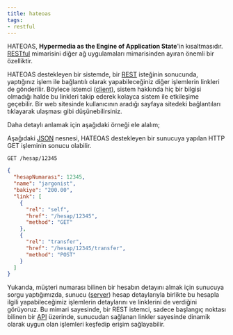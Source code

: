 ```yaml
---
title: hateoas
tags:
- restful
---
```


HATEOAS, **Hypermedia as the Engine of Application State**'in kısaltmasıdır. [RESTful](/rest) mimarisini diğer ağ uygulamaları mimarisinden ayıran önemli bir özelliktir.

HATEOAS destekleyen bir sistemde, bir [REST](/rest) isteğinin sonucunda, yaptığınız işlem ile bağlantılı olarak yapabileceğiniz diğer işlemlerin linkleri de gönderilir. Böylece istemci ([client](/client)), sistem hakkında hiç bir bilgisi olmadığı halde bu linkleri takip ederek kolayca sistem ile etkileşime geçebilir. Bir web sitesinde kullanıcının aradığı sayfaya sitedeki bağlantıları tıklayarak ulaşması gibi düşünebilirsiniz.

Daha detaylı anlamak için aşağıdaki örneği ele alalım;

Aşağıdaki [JSON](/json) nesnesi, HATEOAS destekleyen bir sunucuya yapılan HTTP GET işleminin sonucu olabilir.

`GET /hesap/12345`

```json
{
  "hesapNumarası": 12345,
  "name": "jargonist",
  "bakiye": "200.00",
  "link": [
    {
      "rel": "self",
      "href": "/hesap/12345",
      "method": "GET"
    },
    {
      "rel": "transfer",
      "href": "/hesap/12345/transfer",
      "method": "POST"
    }
  ]
}
```

Yukarıda, müşteri numarası bilinen bir hesabın detayını almak için sunucuya sorgu yaptığımızda, sunucu ([server](/server)) hesap detaylarıyla birlikte bu hesapla ilgili yapabileceğimiz işlemlerin detaylarını ve linklerini de verdiğini görüyoruz. Bu mimari sayesinde, bir REST istemci, sadece başlangıç noktası bilinen bir [API](/api) üzerinde, sunucudan sağlanan linkler sayesinde dinamik olarak uygun olan işlemleri keşfedip erişim sağlayabilir.
